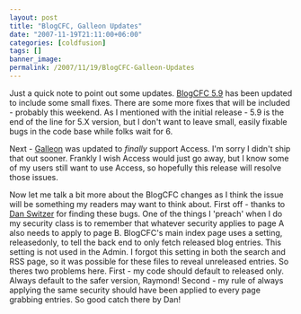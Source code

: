 ```yaml
---
layout: post
title: "BlogCFC, Galleon Updates"
date: "2007-11-19T21:11:00+06:00"
categories: [coldfusion]
tags: []
banner_image: 
permalink: /2007/11/19/BlogCFC-Galleon-Updates
---
```


Just a quick note to point out some updates. <a href="http://blogcfc.riaforge.org">BlogCFC 5.9</a> has been updated to include some small fixes. There are some more fixes that will be included - probably this weekend. As I mentioned with the initial release - 5.9 is the end of the line for 5.X version, but I don't want to leave small, easily fixable bugs in the code base while folks wait for 6.

Next - <a href="http://galleon.riaforge.org">Galleon</a> was updated to <i>finally</i> support Access. I'm sorry I didn't ship that out sooner. Frankly I wish Access would just go away, but I know some of my users still want to use Access, so hopefully this release will resolve those issues.

Now let me talk a bit more about the BlogCFC changes as I think the issue will be something my readers may want to think about. First off - thanks to <a href="http://blog.pengoworks.com/blogger/">Dan Switzer</a> for finding these bugs. One of the things I 'preach' when I do my security class is to remember that whatever security applies to page A also needs to apply to page B. BlogCFC's main index page uses a setting, releasedonly, to tell the back end to only fetch released blog entries. This setting is not used in the Admin. I forgot this setting in both the search and RSS page, so it was possible for these files to reveal unreleased entries. So theres two problems here. First - my code should default to released only. Always default to the safer version, Raymond! Second - my rule of always applying the same security should have been applied to every page grabbing entries. So good catch there by Dan!